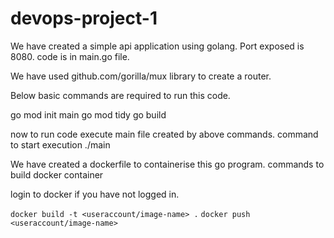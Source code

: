 # devops-project-1

We have created a simple api application using golang. Port exposed is 8080.
code is in main.go file.

We have used github.com/gorilla/mux library to create a router.

Below basic commands are required to run this code.

go mod init main
go mod tidy
go build

now to run code execute main file created by above commands.
command to start execution ./main


We have created a dockerfile to containerise this go program.
commands to build docker container

login to docker if you have not logged in.

`docker build -t <useraccount/image-name> .`
`docker push <useraccount/image-name>`

